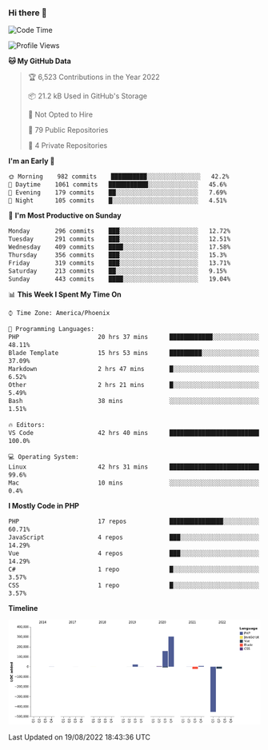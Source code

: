 ### Hi there 👋

<!--START_SECTION:waka-->
![Code Time](http://img.shields.io/badge/Code%20Time-0%20secs-blue)

![Profile Views](http://img.shields.io/badge/Profile%20Views-0-blue)

**🐱 My GitHub Data** 

> 🏆 6,523 Contributions in the Year 2022
 > 
> 📦 21.2 kB Used in GitHub's Storage 
 > 
> 🚫 Not Opted to Hire
 > 
> 📜 79 Public Repositories 
 > 
> 🔑 4 Private Repositories  
 > 
**I'm an Early 🐤** 

```text
🌞 Morning    982 commits    ██████████░░░░░░░░░░░░░░░   42.2% 
🌆 Daytime    1061 commits   ███████████░░░░░░░░░░░░░░   45.6% 
🌃 Evening    179 commits    ██░░░░░░░░░░░░░░░░░░░░░░░   7.69% 
🌙 Night      105 commits    █░░░░░░░░░░░░░░░░░░░░░░░░   4.51%

```
📅 **I'm Most Productive on Sunday** 

```text
Monday       296 commits    ███░░░░░░░░░░░░░░░░░░░░░░   12.72% 
Tuesday      291 commits    ███░░░░░░░░░░░░░░░░░░░░░░   12.51% 
Wednesday    409 commits    ████░░░░░░░░░░░░░░░░░░░░░   17.58% 
Thursday     356 commits    ███░░░░░░░░░░░░░░░░░░░░░░   15.3% 
Friday       319 commits    ███░░░░░░░░░░░░░░░░░░░░░░   13.71% 
Saturday     213 commits    ██░░░░░░░░░░░░░░░░░░░░░░░   9.15% 
Sunday       443 commits    ████░░░░░░░░░░░░░░░░░░░░░   19.04%

```


📊 **This Week I Spent My Time On** 

```text
⌚︎ Time Zone: America/Phoenix

💬 Programming Languages: 
PHP                      20 hrs 37 mins      ████████████░░░░░░░░░░░░░   48.11% 
Blade Template           15 hrs 53 mins      █████████░░░░░░░░░░░░░░░░   37.09% 
Markdown                 2 hrs 47 mins       █░░░░░░░░░░░░░░░░░░░░░░░░   6.52% 
Other                    2 hrs 21 mins       █░░░░░░░░░░░░░░░░░░░░░░░░   5.49% 
Bash                     38 mins             ░░░░░░░░░░░░░░░░░░░░░░░░░   1.51%

🔥 Editors: 
VS Code                  42 hrs 40 mins      █████████████████████████   100.0%

💻 Operating System: 
Linux                    42 hrs 31 mins      █████████████████████████   99.6% 
Mac                      10 mins             ░░░░░░░░░░░░░░░░░░░░░░░░░   0.4%

```

**I Mostly Code in PHP** 

```text
PHP                      17 repos            ███████████████░░░░░░░░░░   60.71% 
JavaScript               4 repos             ███░░░░░░░░░░░░░░░░░░░░░░   14.29% 
Vue                      4 repos             ███░░░░░░░░░░░░░░░░░░░░░░   14.29% 
C#                       1 repo              █░░░░░░░░░░░░░░░░░░░░░░░░   3.57% 
CSS                      1 repo              █░░░░░░░░░░░░░░░░░░░░░░░░   3.57%

```


**Timeline**

![Chart not found](https://raw.githubusercontent.com/mikebronner/mikebronner/master/charts/bar_graph.png) 


 Last Updated on 19/08/2022 18:43:36 UTC
<!--END_SECTION:waka-->

<!--
**mikebronner/mikebronner** is a ✨ _special_ ✨ repository because its `README.md` (this file) appears on your GitHub profile.

Here are some ideas to get you started:

- 🔭 I’m currently working on ...
- 🌱 I’m currently learning ...
- 👯 I’m looking to collaborate on ...
- 🤔 I’m looking for help with ...
- 💬 Ask me about ...
- 📫 How to reach me: ...
- 😄 Pronouns: ...
- ⚡ Fun fact: ...
-->
